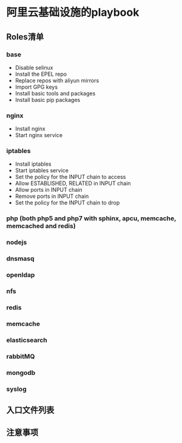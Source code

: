 # 阿里云基础设施的playbook



## Roles清单

### base

* Disable selinux 
* Install the EPEL repo
* Replace repos with aliyun mirrors
* Import GPG keys
* Install basic tools and packages
* Install basic pip packages

### nginx
* Install nginx
* Start nginx service

### iptables
* Install iptables
* Start iptables service
* Set the policy for the INPUT chain to access
* Allow ESTABLISHED, RELATED in INPUT chain
* Allow ports in INPUT chain
* Remove ports in INPUT chain
* Set the policy for the INPUT chain to drop

### php (both php5 and php7 with sphinx, apcu, memcache, memcached and redis)
    
### nodejs

### dnsmasq

### openldap

### nfs

### redis

### memcache

### elasticsearch

### rabbitMQ

### mongodb

### syslog






## 入口文件列表



## 注意事项